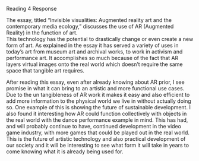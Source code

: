Reading 4 Response 
 
The essay, titled “Invisible visualities: Augmented reality art and the contemporary media ecology,” discusses the use of AR (Augmented Reality) in the function of art.  
This technology has the potential to drastically change or even create a new form of art.  As explained in the essay it has served a variety of uses in today’s art from 
museum art and archival works, to work in activism and performance art.  It accomplishes so much because of the fact that AR layers virtual images onto the real world 
which doesn’t require the same space that tangible art requires.

After reading this essay, even after already knowing about AR prior, I see promise in what it can bring to an artistic and more functional use cases.  Due to the un 
tangibleness of AR work it makes it easy and also efficient to add more information to the physical world we live in without actually doing so.  One example of this is 
showing the future of sustainable development.  I also found it interesting how AR could function collectively with objects in the real world with the dance performance 
example in mind.  This has had, and will probably continue to have, continued development in the video game industry, with more games that could be played out in the 
real world.  This is the future of artistic technology and also practical development of our society and it will be interesting to see what form it will take in years 
to come knowing what it is already being used for. 
